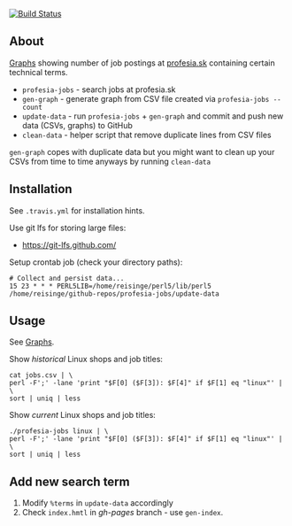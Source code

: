 [![Build Status](https://travis-ci.org/jreisinger/profesia-jobs.svg?branch=master)](https://travis-ci.org/jreisinger/profesia-jobs)

## About

[Graphs](http://jreisinger.github.io/profesia-jobs/) showing number of job
postings at [profesia.sk](http://profesia.sk) containing certain technical
terms.

* `profesia-jobs` - search jobs at profesia.sk
* `gen-graph` - generate graph from CSV file created via `profesia-jobs --count`
* `update-data` - run `profesia-jobs` + `gen-graph` and commit and push new data (CSVs, graphs) to GitHub
* `clean-data` - helper script that remove duplicate lines from CSV files

`gen-graph` copes with duplicate data but you might want to clean up your
CSVs from time to time anyways by running `clean-data`

## Installation

See `.travis.yml` for installation hints.

Use git lfs for storing large files:

* https://git-lfs.github.com/

Setup crontab job (check your directory paths):

```
# Collect and persist data...
15 23 * * * PERL5LIB=/home/reisinge/perl5/lib/perl5 /home/reisinge/github-repos/profesia-jobs/update-data
```

## Usage

See [Graphs](http://jreisinger.github.io/profesia-jobs/).

Show *historical* Linux shops and job titles:

```
cat jobs.csv | \
perl -F';' -lane 'print "$F[0] ($F[3]): $F[4]" if $F[1] eq "linux"' | \
sort | uniq | less
```

Show *current* Linux shops and job titles:

```
./profesia-jobs linux | \
perl -F';' -lane 'print "$F[0] ($F[3]): $F[4]" if $F[1] eq "linux"' | \
sort | uniq | less
```

## Add new search term

1. Modify `%terms` in `update-data` accordingly
2. Check `index.hmtl` in *gh-pages* branch - use `gen-index`.
